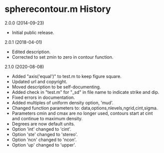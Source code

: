 # spherecontour.m History  

2.0.0 (2014-09-23)
* Initial public release.

2.0.1 (2018-04-01) 
* Edited description.
* Corrected to set zmin to zero in contour function. 

2.1.0 (2020-08-08)
* Added "axis('equal')" to test.m to keep figure square.
* Updated url and copyright. 
* Moved description to be self-documenting. 
* Added check in "test.m" for "_sd" in file name to indicate strike and dip.
* Fixed errors in documentation. 
* Added multiples of uniform density option, 'mud'.
* Changed function parameters to: data,options,nlevels,ngrid,cint,sigma. 
* Parameters cmin and cmax are no longer used, contours start at cint and continue to maximum density.
* Degrees are now default units.
* Option 'int' changed to 'cint'.
* Option 'ste' changed to 'stereo'.
* Option 'ncn' changed to 'ncon'.
* Option 'up' changed to 'upper'.


